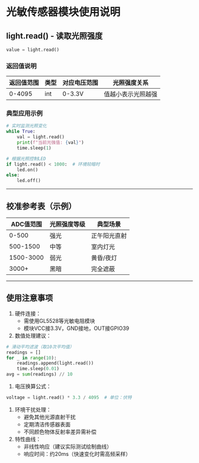 # 光敏传感器模块使用说明

## light.read() - 读取光照强度

```python
value = light.read()
```

### 返回值说明

| 返回值范围 | 类型 | 对应电压范围 | 光照强度关系       |
| ---------- | ---- | ------------ | ------------------ |
| 0-4095     | int  | 0-3.3V       | 值越小表示光照越强 |

### 典型应用示例

```python
# 实时监测光照变化
while True:
    val = light.read()
    print(f"当前光强值: {val}")
    time.sleep(1)

# 根据光照控制LED
if light.read() < 1000:  # 环境较暗时
    led.on()
else:
    led.off()
```

------

## 校准参考表（示例）

| ADC值范围 | 光照强度等级 | 典型场景     |
| --------- | ------------ | ------------ |
| 0-500     | 强光         | 正午阳光直射 |
| 500-1500  | 中等         | 室内灯光     |
| 1500-3000 | 弱光         | 黄昏/夜灯    |
| 3000+     | 黑暗         | 完全遮蔽     |

------

## 使用注意事项

1. 硬件连接：
   - 需使用GL5528等光敏电阻模块
   - 模块VCC接3.3V，GND接地，OUT接GPIO39
2. 数值处理建议：

```python
# 滑动平均滤波（取10次平均值）
readings = []
for _ in range(10):
    readings.append(light.read())
    time.sleep(0.01)
avg = sum(readings) // 10
```

1. 电压换算公式：

```python
voltage = light.read() * 3.3 / 4095  # 单位：伏特
```

1. 环境干扰处理：
   - 避免其他光源直射干扰
   - 定期清洁传感器表面
   - 不同颜色物体反射率差异需补偿
2. 特性曲线：
   - 非线性响应（建议实际测试绘制曲线）
   - 响应时间：约20ms（快速变化时需高频采样）